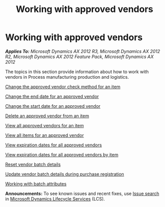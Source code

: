 ﻿---
title: Working with approved vendors
TOCTitle: Working with approved vendors
ms:assetid: 65ad66df-1115-4aa6-a20e-b10c75b1c257
ms:mtpsurl: https://technet.microsoft.com/en-us/library/Hh242452(v=AX.60)
ms:contentKeyID: 36057747
ms.date: 04/18/2014
mtps_version: v=AX.60
f1_keywords:
- vendor
- vendors
- process industries
- approved vendors
---

# Working with approved vendors 


_**Applies To:** Microsoft Dynamics AX 2012 R3, Microsoft Dynamics AX 2012 R2, Microsoft Dynamics AX 2012 Feature Pack, Microsoft Dynamics AX 2012_

The topics in this section provide information about how to work with vendors in Process manufacturing production and logistics.

[Change the approved vendor check method for an item](change-the-approved-vendor-check-method-for-an-item.md)

[Change the end date for an approved vendor](change-the-end-date-for-an-approved-vendor.md)

[Change the start date for an approved vendor](change-the-start-date-for-an-approved-vendor.md)

[Delete an approved vendor from an item](delete-an-approved-vendor-from-an-item.md)

[View all approved vendors for an item](view-all-approved-vendors-for-an-item.md)

[View all items for an approved vendor](view-all-items-for-an-approved-vendor.md)

[View expiration dates for all approved vendors](view-expiration-dates-for-all-approved-vendors.md)

[View expiration dates for all approved vendors by item](view-expiration-dates-for-all-approved-vendors-by-item.md)

[Reset vendor batch details](reset-vendor-batch-details.md)

[Update vendor batch details during purchase registration](update-vendor-batch-details-during-purchase-registration.md)

[Working with batch attributes](working-with-batch-attributes.md)

  
**Announcements:** To see known issues and recent fixes, use [Issue search](http://go.microsoft.com/fwlink/?linkid=389258) in [Microsoft Dynamics Lifecycle Services](http://go.microsoft.com/fwlink/?linkid=306505) (LCS).

